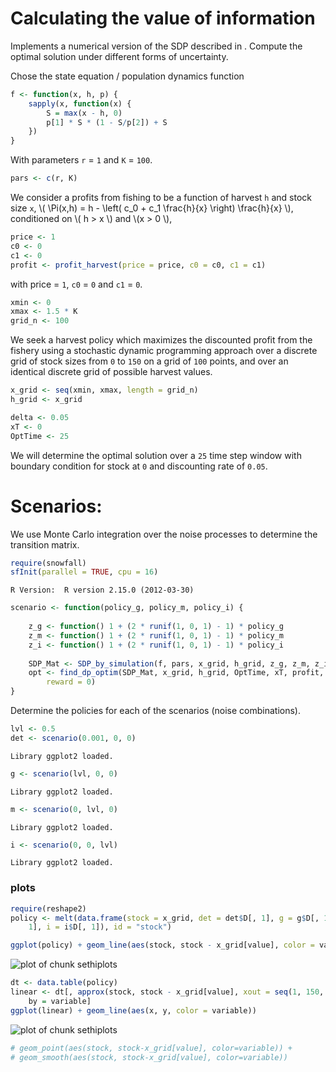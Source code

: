 






# Calculating the value of information

 Implements a numerical version of the SDP described in .
 Compute the optimal solution under different forms of uncertainty.   




Chose the state equation / population dynamics function


```r
f <- function(x, h, p) {
    sapply(x, function(x) {
        S = max(x - h, 0)
        p[1] * S * (1 - S/p[2]) + S
    })
}
```


With parameters `r` = `1` and `K` = `100`.


```r
pars <- c(r, K)
```


We consider a profits from fishing to be a function of harvest `h` and stock size `x`,  \\( \Pi(x,h) = h - \left( c_0  + c_1 \frac{h}{x} \right) \frac{h}{x} \\), conditioned on \\( h > x \\) and \\(x > 0 \\),


```r
price <- 1
c0 <- 0
c1 <- 0
profit <- profit_harvest(price = price, c0 = c0, c1 = c1)
```


with price = `1`, `c0` = `0` and `c1` = `0`. 



```r
xmin <- 0
xmax <- 1.5 * K
grid_n <- 100
```


We seek a harvest policy which maximizes the discounted profit from the fishery using a stochastic dynamic programming approach over a discrete grid of stock sizes from `0` to `150` on a grid of `100` points, and over an identical discrete grid of possible harvest values.  



```r
x_grid <- seq(xmin, xmax, length = grid_n)
h_grid <- x_grid
```




```r
delta <- 0.05
xT <- 0
OptTime <- 25
```


We will determine the optimal solution over a `25` time step window with boundary condition for stock at `0` and discounting rate of `0.05`.  

# Scenarios: 

We use Monte Carlo integration over the noise processes to determine the transition matrix.  


```r
require(snowfall)
sfInit(parallel = TRUE, cpu = 16)
```

```
R Version:  R version 2.15.0 (2012-03-30) 

```




```r
scenario <- function(policy_g, policy_m, policy_i) {
    
    z_g <- function() 1 + (2 * runif(1, 0, 1) - 1) * policy_g
    z_m <- function() 1 + (2 * runif(1, 0, 1) - 1) * policy_m
    z_i <- function() 1 + (2 * runif(1, 0, 1) - 1) * policy_i
    
    SDP_Mat <- SDP_by_simulation(f, pars, x_grid, h_grid, z_g, z_m, z_i, reps = 1e+05)
    opt <- find_dp_optim(SDP_Mat, x_grid, h_grid, OptTime, xT, profit, delta, 
        reward = 0)
}
```


Determine the policies for each of the scenarios (noise combinations).


```r
lvl <- 0.5
det <- scenario(0.001, 0, 0)
```

```
Library ggplot2 loaded.
```

```r
g <- scenario(lvl, 0, 0)
```

```
Library ggplot2 loaded.
```

```r
m <- scenario(0, lvl, 0)
```

```
Library ggplot2 loaded.
```

```r
i <- scenario(0, 0, lvl)
```

```
Library ggplot2 loaded.
```


### plots




```r
require(reshape2)
policy <- melt(data.frame(stock = x_grid, det = det$D[, 1], g = g$D[, 1], m = m$D[, 
    1], i = i$D[, 1]), id = "stock")

ggplot(policy) + geom_line(aes(stock, stock - x_grid[value], color = variable))
```

![plot of chunk sethiplots](http://farm9.staticflickr.com/8037/7917927594_e1d5e3618c_o.png) 

```r
dt <- data.table(policy)
linear <- dt[, approx(stock, stock - x_grid[value], xout = seq(1, 150, length = 20)), 
    by = variable]
ggplot(linear) + geom_line(aes(x, y, color = variable))
```

![plot of chunk sethiplots](http://farm9.staticflickr.com/8305/7917927792_f9f5d7dfb0_o.png) 

```r
# geom_point(aes(stock, stock-x_grid[value], color=variable)) +
# geom_smooth(aes(stock, stock-x_grid[value], color=variable))
```


